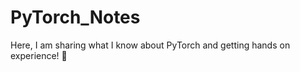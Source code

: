 # PyTorch_Notes
Here, I am sharing what I know about PyTorch and getting hands on experience! :slightly_smiling_face:
